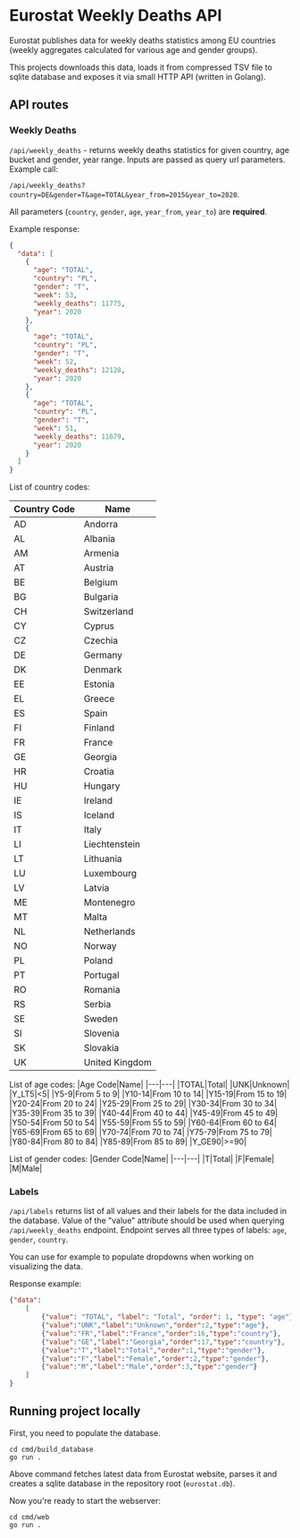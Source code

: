 # Eurostat Weekly Deaths API

Eurostat publishes data for weekly deaths statistics among EU countries (weekly aggregates calculated for various age and gender groups).

This projects downloads this data, loads it from compressed TSV file to sqlite database and exposes it via small HTTP API (written in Golang).

## API routes

### Weekly Deaths
`/api/weekly_deaths` - returns weekly deaths statistics for given country, age bucket and gender, year range. Inputs are passed as query url parameters. Example call:

`/api/weekly_deaths?country=DE&gender=T&age=TOTAL&year_from=2015&year_to=2020`.

All parameters (`country`, `gender`, `age`, `year_from`, `year_to`) are **required**.

Example response:
```json
{
  "data": [
    {
      "age": "TOTAL",
      "country": "PL",
      "gender": "T",
      "week": 53,
      "weekly_deaths": 11775,
      "year": 2020
    },
    {
      "age": "TOTAL",
      "country": "PL",
      "gender": "T",
      "week": 52,
      "weekly_deaths": 12128,
      "year": 2020
    },
    {
      "age": "TOTAL",
      "country": "PL",
      "gender": "T",
      "week": 51,
      "weekly_deaths": 11679,
      "year": 2020
    }
  ]
}
```

List of country codes:

|Country Code|Name|
|---|---|
|AD|Andorra|
|AL|Albania|
|AM|Armenia|
|AT|Austria|
|BE|Belgium|
|BG|Bulgaria|
|CH|Switzerland|
|CY|Cyprus|
|CZ|Czechia|
|DE|Germany|
|DK|Denmark|
|EE|Estonia|
|EL|Greece|
|ES|Spain|
|FI|Finland|
|FR|France|
|GE|Georgia|
|HR|Croatia|
|HU|Hungary|
|IE|Ireland|
|IS|Iceland|
|IT|Italy|
|LI|Liechtenstein|
|LT|Lithuania|
|LU|Luxembourg|
|LV|Latvia|
|ME|Montenegro|
|MT|Malta|
|NL|Netherlands|
|NO|Norway|
|PL|Poland|
|PT|Portugal|
|RO|Romania|
|RS|Serbia|
|SE|Sweden|
|SI|Slovenia|
|SK|Slovakia|
|UK|United Kingdom|

List of age codes:
|Age Code|Name|
|---|---|
|TOTAL|Total|
|UNK|Unknown|
|Y_LT5|<5|
|Y5-9|From 5 to 9|
|Y10-14|From 10 to 14|
|Y15-19|From 15 to 19|
|Y20-24|From 20 to 24|
|Y25-29|From 25 to 29|
|Y30-34|From 30 to 34|
|Y35-39|From 35 to 39|
|Y40-44|From 40 to 44|
|Y45-49|From 45 to 49|
|Y50-54|From 50 to 54|
|Y55-59|From 55 to 59|
|Y60-64|From 60 to 64|
|Y65-69|From 65 to 69|
|Y70-74|From 70 to 74|
|Y75-79|From 75 to 79|
|Y80-84|From 80 to 84|
|Y85-89|From 85 to 89|
|Y_GE90|>=90|

List of gender codes:
|Gender Code|Name|
|---|---|
|T|Total|
|F|Female|
|M|Male|


### Labels

`/api/labels` returns list of all values and their labels for the data included in the database. Value of the "value" attribute should be used when querying `/api/weekly_deaths` endpoint. Endpoint serves all three types of labels: `age`, `gender`, `country`. 

You can use for example to populate dropdowns when working on visualizing the data.


Response example:
```json
{"data": 
    [
        {"value": "TOTAL", "label": "Total", "order": 1, "type": "age"},
        {"value":"UNK","label":"Unknown","order":2,"type":"age"},
        {"value":"FR","label":"France","order":16,"type":"country"},
        {"value":"GE","label":"Georgia","order":17,"type":"country"},
        {"value":"T","label":"Total","order":1,"type":"gender"},
        {"value":"F","label":"Female","order":2,"type":"gender"},
        {"value":"M","label":"Male","order":3,"type":"gender"}
    ]
}
```

## Running project locally

First, you need to populate the database. 

```
cd cmd/build_database
go run .
```

Above command fetches latest data from Eurostat website, parses it and creates a sqlite database in the repository root (`eurostat.db`).

Now you're ready to start the webserver:

```
cd cmd/web
go run .
```
